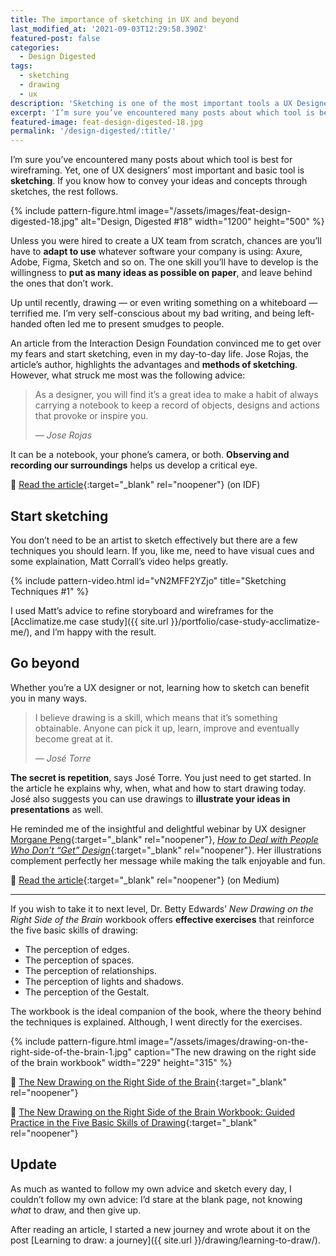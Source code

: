 ```yaml
---
title: The importance of sketching in UX and beyond
last_modified_at: '2021-09-03T12:29:58.390Z'
featured-post: false
categories:
  - Design Digested
tags:
  - sketching
  - drawing
  - ux
description: 'Sketching is one of the most important tools a UX Designer should master. Let''s explore why, how, and go beyond.'
excerpt: 'I’m sure you’ve encountered many posts about which tool is best for wireframing. Yet, one of UX designers’ most important and basic tool is sketching.'
featured-image: feat-design-digested-18.jpg
permalink: '/design-digested/:title/'
---
```

<p class="lead">I’m sure you’ve encountered many posts about which tool is best for wireframing. Yet, one of UX designers’ most important and basic tool is <strong>sketching</strong>. If you know how to convey your ideas and concepts through sketches, the rest follows.</p>

<!--more-->

{% include pattern-figure.html image="/assets/images/feat-design-digested-18.jpg" alt="Design, Digested #18" width="1200" height="500" %}

Unless you were hired to create a UX team from scratch, chances are you’ll have to **adapt to use** whatever software your company is using: Axure, Adobe, Figma, Sketch and so on. The one skill you’ll have to develop is the willingness to **put as many ideas as possible on paper**, and leave behind the ones that don’t work.

Up until recently, drawing — or even writing something on a whiteboard — terrified me. I’m very self-conscious about my bad writing, and being left-handed often led me to present smudges to people.

An article from the Interaction Design Foundation convinced me to get over my fears and start sketching, even in my day-to-day life. Jose Rojas, the article’s author, highlights the advantages and **methods of sketching**. However, what struck me most was the following advice:

> As a designer, you will find it’s a great idea to make a habit of always carrying a notebook to keep a record of objects, designs and actions that provoke or inspire you.
>
> <cite>— Jose Rojas</cite>

It can be a notebook, your phone’s camera, or both. **Observing and recording our surroundings** helps us develop a critical eye.

🔗 [Read the article](https://www.interaction-design.org/literature/article/etch-a-sketch-how-to-use-sketching-in-user-experience-design){:target="_blank" rel="noopener"} (on IDF)

## Start sketching

You don’t need to be an artist to sketch effectively but there are a few techniques you should learn. If you, like me, need to have visual cues and some explaination, Matt Corrall’s video helps greatly.

{% include pattern-video.html id="vN2MFF2YZjo" title="Sketching Techniques #1" %}

I used Matt’s advice to refine storyboard and wireframes for the [Acclimatize.me case study]({{ site.url }}/portfolio/case-study-acclimatize-me/), and I’m happy with the result.

## Go beyond

Whether you’re a UX designer or not, learning how to sketch can benefit you in many ways.

> I believe drawing is a skill, which means that it’s something obtainable. Anyone can pick it up, learn, improve and eventually become great at it.
>
> <cite>— José Torre</cite>

**The secret is repetition**, says José Torre. You just need to get started. In the article he explains why, when, what and how to start drawing today. José also suggests you can use drawings to **illustrate your ideas in presentations** as well.

He reminded me of the insightful and delightful webinar by UX designer [Morgane Peng](https://www.morganepeng.com/){:target="_blank" rel="noopener"}, [_How to Deal with People Who Don’t “Get” Design_](https://youtu.be/jXkMWvXx3MI){:target="_blank" rel="noopener"}. Her illustrations complement perfectly her message while making the talk enjoyable and fun.

🔗 [Read the article](https://uxdesign.cc/why-should-you-start-drawing-today-6e7fb8956bd7){:target="_blank" rel="noopener"} (on Medium)

<hr>

If you wish to take it to next level, Dr. Betty Edwards’ _New Drawing on the Right Side of the Brain_ workbook offers **effective exercises** that reinforce the five basic skills of drawing:

<ul class="smd-ul">
<li>The perception of edges.</li>
<li>The perception of spaces.</li>
<li>The perception of relationships.</li>
<li>The perception of lights and shadows.</li>
<li>The perception of the Gestalt.</li>
</ul>

The workbook is the ideal companion of the book, where the theory behind the techniques is explained. Although, I went directly for the exercises.

{% include pattern-figure.html image="/assets/images/drawing-on-the-right-side-of-the-brain-1.jpg" caption="The new drawing on the right side of the brain workbook" width="229" height="315" %}

🔗 [The New Drawing on the Right Side of the Brain](https://www.goodreads.com/book/show/627206.The_New_Drawing_on_the_Right_Side_of_the_Brain){:target="_blank" rel="noopener"}

🔗 [The New Drawing on the Right Side of the Brain Workbook: Guided Practice in the Five Basic Skills of Drawing](https://www.goodreads.com/book/show/74124.The_New_Drawing_on_the_Right_Side_of_the_Brain_Workbook){:target="_blank" rel="noopener"}

## Update

As much as wanted to follow my own advice and sketch every day, I couldn’t follow my own advice: I’d stare at the blank page, not knowing _what_ to draw, and then give up.

After reading an article, I started a new journey and wrote about it on the post [Learning to draw: a journey]({{ site.url }}/drawing/learning-to-draw/).

<!-- <small>Photo and design by Silvia Maggi</small> -->
